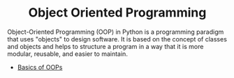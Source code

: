 <h1 align="center">Object Oriented Programming</h1>

Object-Oriented Programming (OOP) in Python is a programming paradigm that uses "objects" to design software. It is based on the concept of classes and objects and helps to structure a program in a way that it is more modular, reusable, and easier to maintain.

- [Basics of OOPs](1.%20OOPs%20intro/README.md)
